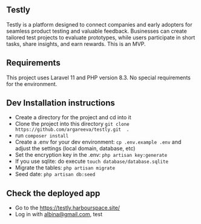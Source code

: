 ## Testly

Testly is a platform designed to connect companies and early adopters for seamless product testing and valuable feedback. Businesses can create tailored test projects to evaluate prototypes, while users participate in short tasks, share insights, and earn rewards.
This is an MVP.

## Requirements

This project uses Laravel 11 and PHP version 8.3. 
No special requirements for the environment. 

## Dev Installation instructions

- Create a directory for the project and cd into it
- Clone the project into this directory `git clone https://github.com/argareeva/testly.git  .`
- run `composer install`
- Create a .env for your dev environment: `cp .env.example .env` and adjust the settings (local domain, database, etc)
- Set the encryption key in the .env: `php artisan key:generate`
- If you use sqlite: do execute `touch database/database.sqlite`
- Migrate the tables: `php artisan migrate`
- Seed date: `php artisan db:seed`

## Check the deployed app

- Go to the https://testly.harbourspace.site/
- Log in with albina@gmail.com, test
